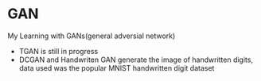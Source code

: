 # GAN
My Learning with GANs(general adversial network)
- TGAN is still in progress
- DCGAN and Handwriten GAN generate the image of handwritten digits, data used was the popular MNIST handwritten digit dataset
